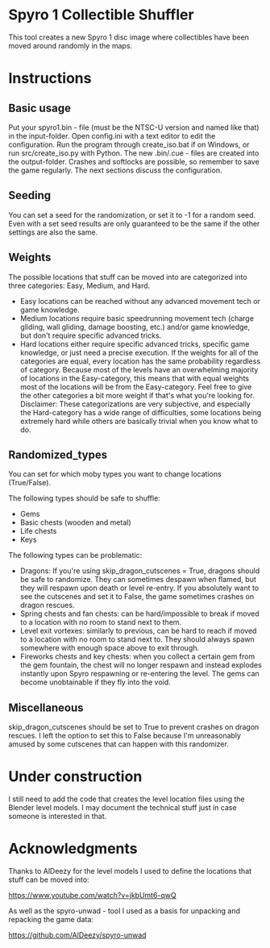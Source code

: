 # Spyro 1 Collectible Shuffler

This tool creates a new Spyro 1 disc image where collectibles have been moved around randomly in the maps.

# Instructions

## Basic usage

Put your spyro1.bin - file (must be the NTSC-U version and named like that) in the input-folder.
Open config.ini with a text editor to edit the configuration. Run the program through create_iso.bat if on Windows,
or run src/create_iso.py with Python. The new .bin/.cue - files are created into the output-folder.
Crashes and softlocks are possible, so remember to save the game regularly. The next sections discuss the configuration.

## Seeding

You can set a seed for the randomization, or set it to -1 for a random seed. Even with a set seed results are only guaranteed to be the same if the other settings are also the same.

## Weights

The possible locations that stuff can be moved into are categorized into three categories: Easy, Medium, and Hard.
- Easy locations can be reached without any advanced movement tech or game knowledge.
- Medium locations require basic speedrunning movement tech (charge gliding, wall gliding, damage boosting, etc.) and/or game knowledge, but don't require specific advanced tricks.
- Hard locations either require specific advanced tricks, specific game knowledge, or just need a precise execution.
If the weights for all of the categories are equal, every location has the same probability regardless of category. Because most of the levels have an overwhelming majority of locations in the Easy-category, this means that with equal weights most of the locations will be from the Easy-category. Feel free to give the other categories a bit more weight if that's what you're looking for.
Disclaimer: These categorizations are very subjective, and especially the Hard-category has a wide range of difficulties, some locations being extremely hard while others are basically trivial when you know what to do.

## Randomized_types

You can set for which moby types you want to change locations (True/False).

The following types should be safe to shuffle:
- Gems
- Basic chests (wooden and metal)
- Life chests
- Keys

The following types can be problematic:
-  Dragons: If you're using skip_dragon_cutscenes = True, dragons should be safe to randomize. They can sometimes despawn
   when flamed, but they will respawn upon death or level re-entry. If you absolutely
   want to see the cutscenes and set it to False, the game sometimes crashes on dragon rescues.
- Spring chests and fan chests: can be hard/impossible to break if moved to a location with no room to stand next to them.
-  Level exit vortexes: similarly to previous, can be hard to reach if moved to a location with no room to stand next to.
   They should always spawn somewhere with enough space above to exit through.
-  Fireworks chests and key chests: when you collect a certain gem from the gem fountain, the chest will no longer
   respawn and instead explodes instantly upon Spyro respawning or re-entering the level. The gems can become
   unobtainable if they fly into the void.
   
## Miscellaneous

skip_dragon_cutscenes should be set to True to prevent crashes on dragon rescues. I left the option to set this to False
because I'm unreasonably amused by some cutscenes that can happen with this randomizer.

# Under construction

I still need to add the code that creates the level location files using the Blender level models.
I may document the technical stuff just in case someone is interested in that.

# Acknowledgments

Thanks to AlDeezy for the level models I used to define the locations that stuff can be moved into:

https://www.youtube.com/watch?v=jkbUmt6-qwQ

As well as the spyro-unwad - tool I used as a basis for unpacking and repacking the game data:

https://github.com/AlDeezy/spyro-unwad